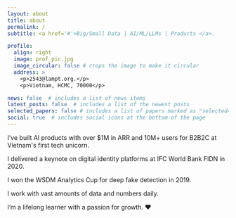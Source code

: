 ```yaml
---
layout: about
title: about
permalink: /
subtitle: <a href='#'>Big/Small Data | AI/ML/LLMs | Products </a>. 

profile:
  align: right
  image: prof_pic.jpg
  image_circular: false # crops the image to make it circular
  address: >
    <p>2543@lampt.org.</p>
    <p>Vietnam, HCMC, 70000</p>

news: false  # includes a list of news items
latest_posts: false  # includes a list of the newest posts
selected_papers: false # includes a list of papers marked as "selected={true}"
social: true  # includes social icons at the bottom of the page
---
```

I’ve built AI products with over $1M in ARR and 10M+ users for B2B2C at Vietnam's first tech unicorn.

I delivered a keynote on digital identity platforms at IFC World Bank FIDN in 2020.

I won the WSDM Analytics Cup for deep fake detection in 2019.

I work with vast amounts of data and numbers daily.

I’m a lifelong learner with a passion for growth. ❤️
